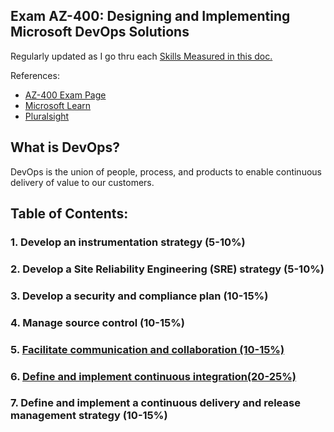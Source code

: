 ## Exam AZ-400: Designing and Implementing Microsoft DevOps Solutions
Regularly updated as I go thru each [Skills Measured in this doc.](https://query.prod.cms.rt.microsoft.com/cms/api/am/binary/RE3VP8d)

References:

* [AZ-400 Exam Page](https://docs.microsoft.com/en-us/learn/certifications/exams/az-400)
* [Microsoft Learn](https://docs.microsoft.com/en-us/learn/browse/?roles=devops-engineer&resource_type=learning%20path)
* [Pluralsight](https://app.pluralsight.com/paths/certificate/designing-and-implementing-microsoft-devops-solutions-az-400)

## What is DevOps?  
DevOps is the union of people, process, and products to enable continuous delivery of value to our customers.

## Table of Contents:  

### 1. Develop an instrumentation strategy (5-10%)  
### 2. Develop a Site Reliability Engineering (SRE) strategy (5-10%)  
### 3. Develop a security and compliance plan (10-15%)  
### 4. Manage source control (10-15%)  
### 5. [Facilitate communication and collaboration (10-15%)](./Communication_and_Collaboration/CC.md)  
### 6. [Define and implement continuous integration(20-25%)](./Continuous_Integration/CI.md)  
### 7. Define and implement a continuous delivery and release management strategy (10-15%)  
